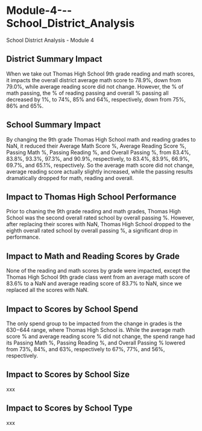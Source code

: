 # Module-4---School_District_Analysis
School District Analysis - Module 4
## District Summary Impact
When we take out Thomas High School 9th grade reading and math scores, it impacts the overall district average math score to 78.9%, down from 79.0%, while average reading score did not change. However, the % of math passing, the % of reading passing and overall % passing all decreased by 1%, to 74%, 85% and 64%, respectively, down from 75%, 86% and 65%.
## School Summary Impact
By changing the 9th grade Thomas High School math and reading grades to NaN, it reduced their Average Math Score %,	Average Reading Score	%, Passing Math	%, Passing Reading	%, and Overall Passing %, from 83.4%,	83.8%,	93.3%,	97.3%, and	90.9%, respectively, to 83.4%, 83.9%, 66.9%,	69.7%, and	65.1%, respectively. So the average math score did not change, average reading score actually slightly increased, while the passing results dramatically dropped for math, reading and overall.
## Impact to Thomas High School Performance
Prior to chaning the 9th grade reading and math grades, Thomas High School was the second overall rated school by overall passing %. However, after replacing their scores with NaN, Thomas High School dropped to the eighth overall rated school by overall passing %, a significant drop in performance.
## Impact to Math and Reading Scores by Grade
None of the reading and math scores by grade were impacted, except the Thomas High School 9th grade class went from an average math score of 83.6% to a NaN and average reading score of 83.7% to NaN, since we replaced all the scores with NaN.
## Impact to Scores by School Spend 
The only spend group to be impacted from the change in grades is the $630-$644 range, where Thomas High School is. While the average math score % and average reading score % did not change, the spend range had its Passing Math	%, Passing Reading	%, and Overall Passing % lowered from	73%,	84%, and	63%, respectively to 67%,	77%, and	56%, respectively.
## Impact to Scores by School Size
xxx
## Impact to Scores by School Type
xxx

